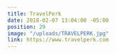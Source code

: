 ```yaml
---
title: TravelPerk
date: 2018-02-07 13:04:00 -05:00
position: 29
image: "/uploads/TRAVELPERK.jpg"
link: https://www.travelperk.com
---
```


